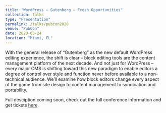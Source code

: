 ```yaml
---
title: "WordPress – Gutenberg – Fresh Opportunities"
collection: talks
type: "Presentation"
permalink: /talks/pubcon2020
venue: "PubCon"
date: 2020-03-24
location: "Miami, FL"
---
```


With the general release of “Gutenberg” as the new default WordPress editing experience, the shift is clear – block editing tools are the content management platform of the next decade. And not just for WordPress – every major CMS is shifting toward this new paradigm to enable editors a degree of control over style and function never before available to a non-technical audience. We’ll examine how block editors change every aspect of the game from site design to content management to syndication and portability.

Full desciption coming soon, check out the full conference information and get tickets [here](https://www.pubcon.com/pubcon-florida-agenda-2020).

